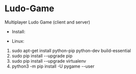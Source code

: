 # Ludo-Game
Multiplayer Ludo Game (client and server)


* Install:

- Linux:

1. sudo apt-get install python-pip python-dev build-essential 
2. sudo pip install --upgrade pip 
3. sudo pip install --upgrade virtualenv 
4. python3 -m pip install -U pygame --user 

